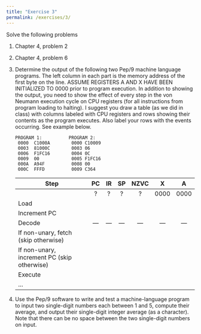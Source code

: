 ```yaml
---
title: "Exercise 3"
permalink: /exercises/3/
---
```


Solve the following problems

1. Chapter 4, problem 2

1. Chapter 4, problem 6

1. Determine the output of the following two Pep/9 machine language
   programs. The left column in each part is the memory address of the first
   byte on the line. ASSUME REGISTERS A AND X HAVE BEEN INITIALIZED TO 0000
   prior to program execution. In addition to showing the output, you need to
   show the effect of every step in the von Neumann execution cycle on CPU
   registers (for all instructions from program loading to halting). I suggest
   you draw a table (as we did in class) with columns labeled with CPU registers
   and rows showing their contents as the program executes. Also label your rows
   with the events occurring. See example below.

   ```
   PROGRAM 1:          PROGRAM 2:
    0000  C1000A        0000 C10009
    0003  81000C        0003 06
    0006  F1FC16        0004 0C
    0009  00            0005 F1FC16
    000A  A94F          0008 00
    000C  FFFD          0009 C364
   ```

   | Step                                       |    PC   |    IR   |    SP   |   NZVC  |    X    |    A    |
   | ------------------------------------------ | :-----: | :-----: | :-----: | :-----: | :-----: | :-----: |
   |                                            |    ?    |    ?    |    ?    |    ?    |   0000  |   0000  |
   | Load                                       |         |         |         |         |         |         |
   | Increment PC                               |         |         |         |         |         |         |
   | Decode                                     | &mdash; | &mdash; | &mdash; | &mdash; | &mdash; | &mdash; |
   | If non-unary, fetch (skip otherwise)       |         |         |         |         |         |         |
   | If non-unary, increment PC (skip otherwise)|         |         |         |         |         |         |
   | Execute                                    |         |         |         |         |         |         |
   | ...                                        |         |         |         |         |         |         |

1. Use the Pep/9 software to write and test a machine-language program to input
   two single-digit numbers each between 1 and 5, compute their average, and
   output their single-digit integer average (as a character). Note that there
   can be no space between the two single-digit numbers on input.
